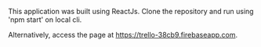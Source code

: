 This application was built using ReactJs. Clone the repository and run using 'npm start' on local cli.

Alternatively, access the page at https://trello-38cb9.firebaseapp.com.

